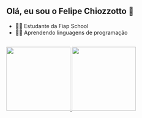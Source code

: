 ## Olá, eu sou o Felipe Chiozzotto 👋
- 👨‍🎓 Estudante da Fiap School
- 👨‍💻 Aprendendo linguagens de programação
##
  <div align="left">
<a href="https://github.com/FeChiozzotto">
  <img height="167em" src="https://github-readme-stats.vercel.app/api?username=FeChiozzotto&show_icons=true&theme=tokyonight&include_all_commits=true&count_private=true"/>
  <img height="167em" src="https://github-readme-stats.vercel.app/api/top-langs/?username=FeChiozzotto&layout=compact&langs_count=7&theme=tokyonight"/>
</div>
